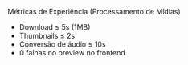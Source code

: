 Métricas de Experiência (Processamento de Mídias)
- Download ≤ 5s (1MB)
- Thumbnails ≤ 2s
- Conversão de áudio ≤ 10s
- 0 falhas no preview no frontend


